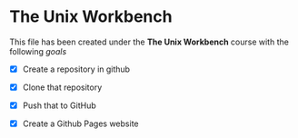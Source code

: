 # The Unix Workbench
This file has been created under the __The Unix Workbench__ course with the following *goals*
- [x] Create a repository in github
- [x] Clone that repository
- [x] Push that to GitHub
- [x] Create a Github Pages website

